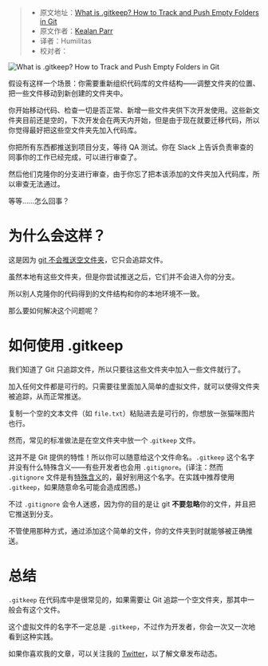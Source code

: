 > -  原文地址：[What is .gitkeep? How to Track and Push Empty Folders in Git](https://www.freecodecamp.org/news/what-is-gitkeep/)
> -  原文作者：[Kealan Parr](https://www.freecodecamp.org/news/author/kealan/)
> -  译者：Humilitas
> -  校对者：

![What is .gitkeep? How to Track and Push Empty Folders in Git](https://www.freecodecamp.org/news/content/images/size/w2000/2021/11/Capture.JPG)

假设有这样一个场景：你需要重新组织代码库的文件结构——调整文件夹的位置、把一些文件移动到新创建的文件夹中。

你开始移动代码、检查一切是否正常、新增一些文件夹供下次开发使用。这些新文件夹目前还是空的，下次开发会在两天内开始，但是由于现在就要迁移代码，所以你觉得最好把这些空文件夹先加入代码库。

你把所有东西都推送到项目分支，等待 QA 测试。你在 Slack 上告诉负责审查的同事你的工作已经完成，可以进行审查了。

然后他们克隆你的分支进行审查，由于你忘了把本该添加的文件夹加入代码库，所以审查无法通过。

等等……怎么回事？

# 为什么会这样？

这是因为 [git 不会推送空文件夹](https://git.wiki.kernel.org/index.php/Git_FAQ#Can_I_add_empty_directories.3F)，它只会追踪文件。

虽然本地有这些文件夹，但是你尝试推送之后，它们并不会进入你的分支。

所以别人克隆你的代码得到的文件结构和你的本地环境不一致。

那么要如何解决这个问题呢？

# 如何使用 .gitkeep

我们知道了 Git 只追踪文件，所以只要往这些文件夹中加入一些文件就行了。

加入任何文件都是可行的。只需要往里面加入简单的虚拟文件，就可以使得文件夹被追踪，从而正常推送。

复制一个空的文本文件（如 `file.txt`）粘贴进去是可行的，你想放一张猫咪图片也行。

然而，常见的标准做法是在空文件夹中放一个 .`gitkeep` 文件。

这并不是 Git 提供的特性！所以你可以随意给这个文件命名。`.gitkeep` 这个名字并没有什么特殊含义——有些开发者也会用 `.gitignore`。(译注：然而 `.gitignore` 文件是有[特殊含义](https://git-scm.com/docs/gitignore)的，最好别用这个名字。在实践中推荐使用 `.gitkeep`，如果随意命名可能会造成困惑。)

不过 `.gitignore` 会令人迷惑，因为你的目的是让 git **不要忽略**你的文件，并且把它推送到分支。

不管使用那种方式，通过添加这个简单的文件，你的文件夹到时就能够被正确推送。

# 总结

`.gitkeep` 在代码库中是很常见的，如果需要让 Git 追踪一个空文件夹，那其中一般会有这个文件。

这个虚拟文件的名字不一定总是 `.gitkeep`，不过作为开发者，你会一次又一次地看到这种实践。

如果你喜欢我的文章，可以关注我的 [Twitter](https://twitter.com/kealanparr)，以了解文章发布动态。
